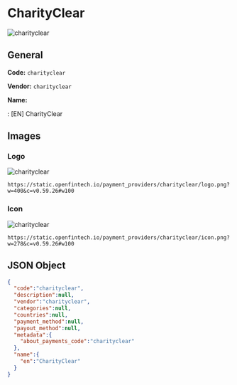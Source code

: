 
# CharityClear 
![charityclear](https://static.openfintech.io/payment_providers/charityclear/logo.png?w=400&c=v0.59.26#w100)  

## General 
 
**Code:** `charityclear` 
 
**Vendor:** `charityclear` 
 
**Name:** 
 
:	[EN] CharityClear 
 

## Images 

### Logo 
 
![charityclear](https://static.openfintech.io/payment_providers/charityclear/logo.png?w=400&c=v0.59.26#w100)  

```
https://static.openfintech.io/payment_providers/charityclear/logo.png?w=400&c=v0.59.26#w100
```  

### Icon 
 
![charityclear](https://static.openfintech.io/payment_providers/charityclear/icon.png?w=278&c=v0.59.26#w100)  

```
https://static.openfintech.io/payment_providers/charityclear/icon.png?w=278&c=v0.59.26#w100
```  

## JSON Object 

```json
{
  "code":"charityclear",
  "description":null,
  "vendor":"charityclear",
  "categories":null,
  "countries":null,
  "payment_method":null,
  "payout_method":null,
  "metadata":{
    "about_payments_code":"charityclear"
  },
  "name":{
    "en":"CharityClear"
  }
}
```  
